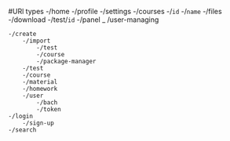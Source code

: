 #URl types
-/home
	-/profile
		-/settings
	-/courses
		-/`id`
		-/`name` 
			-/files
				-/download
	-/test/`id`
	-/panel   _
		/user-managing
		
	-/create
		-/import
			-/test
			-/course
			-/package-manager
		-/test
		-/course
		-/material
		-/homework
		-/user
			-/bach
			-/token
	-/login
		-/sign-up
	-/search

